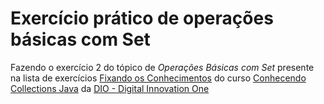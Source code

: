 # Exercício prático de operações básicas com Set

Fazendo o exercício 2 do tópico de *Operações Básicas com Set* presente na
lista de exercícios
[Fixando os Conhecimentos](https://github.com/cami-la/collections-java-api-2023/tree/master/src/main/java/set/README.md) do curso [Conhecendo Collections Java](https://web.dio.me/track/bradesco-java-cloud-native/course/conhecendo-collections-java/learning/c5d6f4e1-6d05-4eea-93d8-d292c708999f)
da [DIO - Digital Innovation One](https://web.dio.me/)